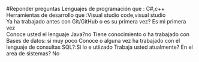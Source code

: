 #Reponder preguntas
Lenguajes de programación que : C#,c++  
Herramientas de desarrollo que :Visual studio code,visual  studio  
Ya ha trabajado antes con Git/GitHub o es su primera vez? Es mi primera vez  
Conoce usted el lenguaje Java?no
Tiene conocimiento o ha trabajado con Bases de datos: si muy poco
Conoce o alguna vez ha trabajado con el lenguaje de consultas SQL?:Si lo e utiizado
Trabaja usted atualmente? En el area de sistemas? No
